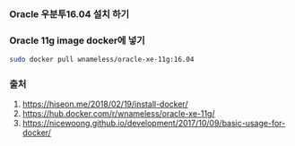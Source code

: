 ### Oracle 우분투16.04 설치 하기

### Oracle 11g image docker에 넣기
~~~ bash 
sudo docker pull wnameless/oracle-xe-11g:16.04
~~~

### 출처
1. https://hiseon.me/2018/02/19/install-docker/
1. https://hub.docker.com/r/wnameless/oracle-xe-11g/
1. https://nicewoong.github.io/development/2017/10/09/basic-usage-for-docker/